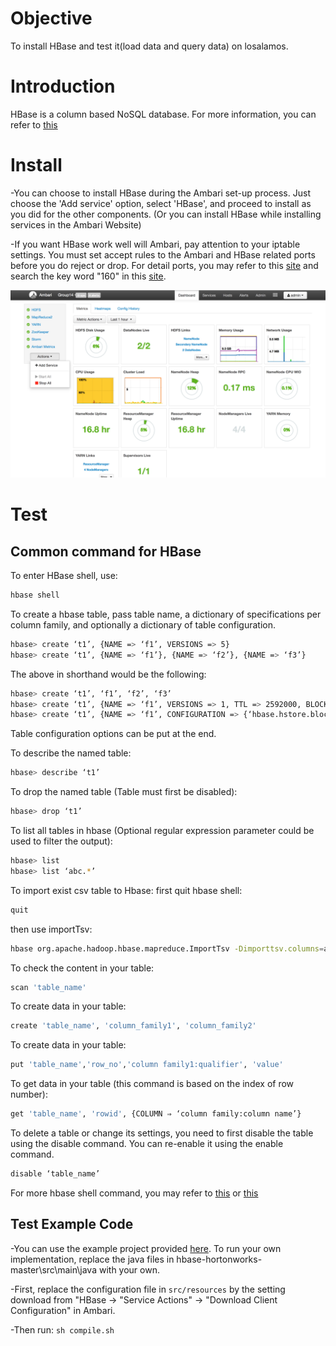 # Objective
To install HBase and test it(load data and query data) on losalamos.

# Introduction
HBase is a column based NoSQL database. For more information, you can refer to [this](https://en.wikipedia.org/wiki/Apache_HBase)

# Install
-You can choose to install HBase during the Ambari set-up process. Just choose the 'Add service' option, select 'HBase', and proceed to install as you did for the other components. (Or you can install HBase while installing services in the Ambari Website)

-If you want HBase work well will Ambari, pay attention to your iptable settings. You must set accept rules to the Ambari and HBase related ports before you do reject or drop. For detail ports, you may refer to this [site](http://docs.hortonworks.com/HDPDocuments/Ambari-2.2.0.0/bk_ambari_reference_guide/content/_default_network_port_numbers_-_ambari.html) and search the key word "160" in this [site](https://hbase.apache.org/book.html).


![alt text](https://github.com/CleoJiang/CCAssignment/blob/master/WeChat_1458152481.jpeg)
<!-- Image courtesy of Group 14, from Storm.md -->



# Test
## Common command for HBase
To enter HBase shell, use:
```bash
hbase shell
```
To create a hbase table, pass table name, a dictionary of specifications per column family, and optionally a dictionary of table configuration.
```bash
hbase> create ‘t1’, {NAME => ‘f1’, VERSIONS => 5}
hbase> create ‘t1’, {NAME => ‘f1’}, {NAME => ‘f2’}, {NAME => ‘f3’}
```
The above in shorthand would be the following:
```bash
hbase> create ‘t1’, ‘f1’, ‘f2’, ‘f3’
hbase> create ‘t1’, {NAME => ‘f1’, VERSIONS => 1, TTL => 2592000, BLOCKCACHE => true}
hbase> create ‘t1’, {NAME => ‘f1’, CONFIGURATION => {‘hbase.hstore.blockingStoreFiles’ => ’10’}}
```
Table configuration options can be put at the end.

To describe the named table:
```bash
hbase> describe ‘t1’
```

To drop the named table (Table must first be disabled):
```bash
hbase> drop ‘t1’
```

To list all tables in hbase (Optional regular expression parameter could be used to filter the output):
```bash
hbase> list
hbase> list ‘abc.*’
```

To import exist csv table to Hbase:
first quit hbase shell:
```bash
quit
```
then use importTsv:
```bash
hbase org.apache.hadoop.hbase.mapreduce.ImportTsv -Dimporttsv.columns=a,b,c <tablename> <hdfs-inputdir>
```

To check the content in your table:
```bash
scan 'table_name'
```

To create data in your table:
```bash
create 'table_name', 'column_family1', 'column_family2'
```

To create data in your table:
```bash
put 'table_name','row_no','column family1:qualifier', 'value'
```

To get data in your table (this command is based on the index of row number):
```bash
get 'table_name', 'rowid', {COLUMN ⇒ ‘column family:column name’}
```

To delete a table or change its settings, you need to first disable the table using the disable command. You can re-enable it using the enable command.
```bash
disable ‘table_name’
```

For more hbase shell command, you may refer to [this](https://learnhbase.wordpress.com/2013/03/02/hbase-shell-commands/) or [this](http://www.tutorialspoint.com/hbase/index.htm)

## Test Example Code
-You can use the example project provided [here](https://github.com/CodeMySky/hbase-hortonworks). To run your own implementation, replace the java files in hbase-hortonworks-master\src\main\java with your own.

-First, replace the configuration file in `src/resources` by the setting download from "HBase -> "Service Actions" -> "Download Client Configuration" in Ambari. 

-Then run:
`sh compile.sh`
